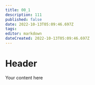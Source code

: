 ```yaml
---
title: 00_1
description: 111
published: false
date: 2022-10-13T05:09:46.697Z
tags: 
editor: markdown
dateCreated: 2022-10-13T05:09:46.697Z
---
```


# Header
Your content here
